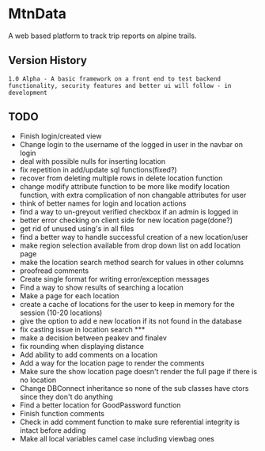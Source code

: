 # MtnData
A web based platform to track trip reports on alpine trails.

## Version History
```
1.0 Alpha - A basic framework on a front end to test backend functionality, security features and better ui will follow - in development
```
## TODO
- Finish login/created view
- Change login to the username of the logged in user in the navbar on login
- deal with possible nulls for inserting location
- fix repetition in add/update sql functions(fixed?)
- recover from deleting multiple rows in delete location function
- change modify attribute function to be more like modify location function, with extra complication of non changable attributes for user
- think of better names for login and location actions
- find a way to un-greyout verified checkbox if an admin is logged in
- better error checking on client side for new location page(done?)
- get rid of unused using's in all files
- find a better way to handle successful creation of a new location/user
- make region selection available from drop down list on add location page
- make the location search method search for values in other columns
- proofread comments
- Create single format for writing error/exception messages
- Find a way to show results of searching a location
- Make a page for each location
- create a cache of locations for the user to keep in memory for the session (10-20 locations)
- give the option to add e new location if its not found in the database
- fix casting issue in location search ***
- make a decision between peakev and finalev
- fix rounding when displaying distance
- Add ability to add comments on a location
- Add a way for the location page to render the comments
- Make sure the show location page doesn't render the full page if there is no location
- Change DBConnect inheritance so none of the sub classes have ctors since they don't do anything
- Find a better location for GoodPassword function
- Finish function comments
- Check in add comment function to make sure referential integrity is intact before adding
- Make all local variables camel case including viewbag ones